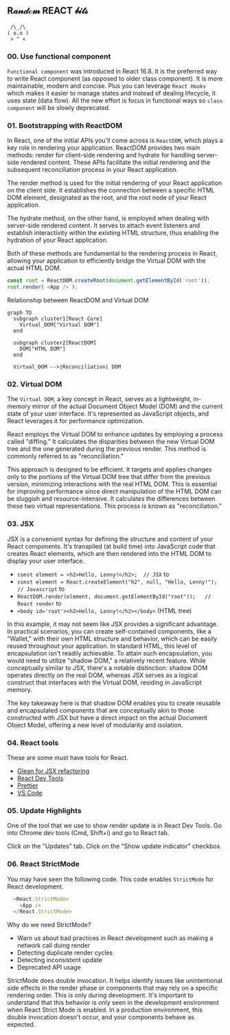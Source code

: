 ## R𝒶𝓃𝒹ℴ𝓂 REACT 𝒷𝒾𝓉𝓈
```
 /\_/\  
( o.o ) 
 > ^ <
```
### 00. Use functional component
`Functional component` was introduced in React 16.8. It is the preferred way to write React component (as opposed to older class component). 
It is more maintainable, modern and concise. Plus you can leverage `React Hooks` which makes it easier to manage states and instead of dealing lifecycle, it uses state (data flow). 
All the new effort is focus in functional ways so `class component` will be slowly deprecated. 

### 01. Bootstrapping with ReactDOM
In React, one of the initial APIs you'll come across is `ReactDOM`, which plays a key role in rendering your application. ReactDOM provides two main methods: render for client-side rendering and hydrate for handling server-side rendered content. These APIs facilitate the initial rendering and the subsequent reconciliation process in your React application.

The render method is used for the initial rendering of your React application on the client side. It establishes the connection between a specific HTML DOM element, designated as the root, and the root node of your React application.

The hydrate method, on the other hand, is employed when dealing with server-side rendered content. It serves to attach event listeners and establish interactivity within the existing HTML structure, thus enabling the hydration of your React application.

Both of these methods are fundamental to the rendering process in React, allowing your application to efficiently bridge the Virtual DOM with the actual HTML DOM.
```javascript
const root = ReactDOM.createRoot(document.getElementById('root'));
root.render( <App /> );
```

Relationship between ReactDOM and Virtual DOM
```mermaid
graph TD
  subgraph cluster1[React Core]
    Virtual_DOM["Virtual DOM"]
  end

  subgraph cluster2[ReactDOM]
    DOM["HTML DOM"]
  end

  Virtual_DOM -->|Reconciliation| DOM
```

### 02. Virtual DOM
The `Virtual DOM`, a key concept in React, serves as a lightweight, in-memory mirror of the actual Document Object Model (DOM) and the current state of your user interface. It's represented as JavaScript objects, and React leverages it for performance optimization.

React employs the Virtual DOM to enhance updates by employing a process called "diffing." It calculates the disparities between the new Virtual DOM tree and the one generated during the previous render. This method is commonly referred to as "reconciliation."

This approach is designed to be efficient. It targets and applies changes only to the portions of the Virtual DOM tree that differ from the previous version, minimizing interactions with the real HTML DOM. This is essential for improving performance since direct manipulation of the HTML DOM can be sluggish and resource-intensive.
It calculates the differences between these two virtual representations. This process is known as "reconciliation."

### 03. JSX
JSX is a convenient syntax for defining the structure and content of your React components. It's transpiled (at build time) into JavaScript code that creates React elements, which are then rendered into the HTML DOM to display your user interface.

- `const element = <h2>Hello, Lenny!</h2>;  // JSX` to
- `const element = React.createElement("h2", null, "Hello, Lenny!");  // Javascript` to
- `ReactDOM.render(element, document.getElementById("root"));   // React render` to
- `<body id='root'><h2>Hello, Lenny!</h2></body>` (HTML tree)

In this example, it may not seem like JSX provides a significant advantage. In practical scenarios, you can create self-contained components, like a "Wallet," with their own HTML structure and behavior, which can be easily reused throughout your application. In standard HTML, this level of encapsulation isn't readily achievable. To attain such encapsulation, you would need to utilize "shadow DOM," a relatively recent feature. While conceptually similar to JSX, there's a notable distinction: shadow DOM operates directly on the real DOM, whereas JSX serves as a logical construct that interfaces with the Virtual DOM, residing in JavaScript memory.

The key takeaway here is that shadow DOM enables you to create reusable and encapsulated components that are conceptually akin to those constructed with JSX but have a direct impact on the actual Document Object Model, offering a new level of modularity and isolation.

### 04. React tools
These are some must have tools for React.

- [Glean for JSX refactoring](https://marketplace.visualstudio.com/items?itemName=wix.glean)
- [React Dev Tools](https://chrome.google.com/webstore/detail/react-developer-tools/fmkadmapgofadopljbjfkapdkoienihi)
- [Prettier](https://prettier.io/)
- [VS Code](https://code.visualstudio.com/)

### 05. Update Highlights
One of the tool that we use to show render update is in React Dev Tools. Go into Chrome dev tools (Cmd, Shift+i) and go to React tab.

Click on the "Updates" tab.
Click on the "Show update indicator" checkbox.

### 06. React StrictMode
You may have seen the following code. This code enables `StrictMode` for React development.

```javascript
  <React.StrictMode>
    <App />
  </React.StrictMode>
```

Why do we need StrictMode?

- Warn us about bad practices in React development such as making a network call duing render
- Detecting duplicate render cycles
- Detecting inconsistent update
- Deprecated API usage

StrictMode does double invocation. It helps identify issues like unintentional side effects in the render phase or components that may rely on a specific rendering order. This is only during development.
It's important to understand that this behavior is only seen in the development environment when React Strict Mode is enabled. In a production environment, this double invocation doesn't occur, and your components behave as expected.

